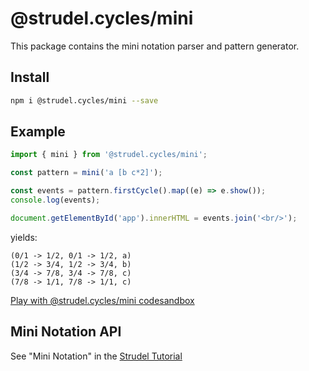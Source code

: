 # @strudel.cycles/mini

This package contains the mini notation parser and pattern generator.

## Install

```sh
npm i @strudel.cycles/mini --save
```

## Example

```js
import { mini } from '@strudel.cycles/mini';

const pattern = mini('a [b c*2]');

const events = pattern.firstCycle().map((e) => e.show());
console.log(events);

document.getElementById('app').innerHTML = events.join('<br/>');
```

yields:

```log
(0/1 -> 1/2, 0/1 -> 1/2, a)
(1/2 -> 3/4, 1/2 -> 3/4, b)
(3/4 -> 7/8, 3/4 -> 7/8, c)
(7/8 -> 1/1, 7/8 -> 1/1, c)
```

[Play with @strudel.cycles/mini codesandbox](https://codesandbox.io/s/strudel-mini-example-oe9wcu?file=/src/index.js)

## Mini Notation API

See "Mini Notation" in the [Strudel Tutorial](https://strudel.tidalcycles.org/tutorial/)
